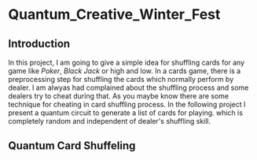 # Quantum_Creative_Winter_Fest

## Introduction
In this project, I am going to give a simple idea for shuffling cards for any game like *Poker*, *Black Jack* or high and low. In a cards game, there is a preprocessing step for shuffling the cards which normally perform by dealer. I am alwyas had complained about the shuffling process and some dealers try to cheat during that. As you maybe know there are some technique for cheating in card shuffling process. In the following project I present a quantum circuit to generate a list of cards for playing. which is completely random and independent of dealer's shuffling skill.

## Quantum Card Shuffeling


